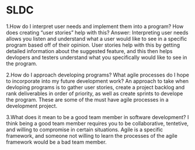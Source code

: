 # SLDC
1.How do I interpret user needs and implement them into a program? How does creating “user stories” help with this?
Answer: Interpreting user needs allows you listen and understand what a user would like to see in a specific program based off of their opinion. User stories help with this by getting detailed information about the suggested feature, and this then helps devlopers and testers understand what you specifically would like to see in the program.

2.How do I approach developing programs? What agile processes do I hope to incorporate into my future development work?
An approach to take when devloping programs is to gather user stories, create a project backlog and rank deliverables in order of priority, as well as create sprints to develope the program. These are some of the must have agile processes in a development project.

3.What does it mean to be a good team member in software development?
I think being a good team member requires you to be collaborative, tentetive, and willing to compromise in certain situations. Agile is a specific framework, and someone not willing to learn the processes of the agile framework would be a bad team member.
